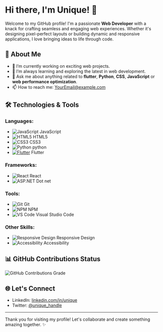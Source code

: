 # Hi there, I'm Unique! 👋

Welcome to my GitHub profile! I'm a passionate **Web Developer** with a knack for crafting seamless and engaging web experiences. Whether it's designing pixel-perfect layouts or building dynamic and responsive applications, I love bringing ideas to life through code.

## 🚀 About Me
- 🔭 I’m currently working on exciting web projects.
- 🌱 I’m always learning and exploring the latest in web development.
- 💬 Ask me about anything related to **flutter**, **Python**, **CSS**, **JavaScript** or **web performance optimization**.
- 📫 How to reach me: [YourEmail@example.com](mailto:YourEmail@example.com)

## 🛠️ Technologies & Tools
### Languages:
- ![JavaScript](https://img.shields.io/badge/JavaScript-F7DF1E?style=flat-square&logo=javascript&logoColor=black) JavaScript
- ![HTML5](https://img.shields.io/badge/HTML5-E34F26?style=flat-square&logo=html5&logoColor=white) HTML5
- ![CSS3](https://img.shields.io/badge/CSS3-1572B6?style=flat-square&logo=css3&logoColor=white) CSS3
- ![Python](https://img.shields.io/badge/Python-14354C?style=flat-square&logo=python&logoColor=white) python
- [![Flutter](https://img.shields.io/badge/Flutter-02569B?style=flat-square&logo=flutter&logoColor=white)](https://flutter.dev) Flutter


### Frameworks:
- ![React](https://img.shields.io/badge/React-61DAFB?style=flat-square&logo=react&logoColor=black) React
- ![ASP.NET](https://img.shields.io/badge/ASP.NET-512BD4?style=flat-square&logo=dotnet&logoColor=white) Dot net

### Tools:
- ![Git](https://img.shields.io/badge/Git-F05032?style=flat-square&logo=git&logoColor=white) Git
- ![NPM](https://img.shields.io/badge/NPM-CB3837?style=flat-square&logo=npm&logoColor=white) NPM
- ![VS Code](https://img.shields.io/badge/VS%20Code-007ACC?style=flat-square&logo=visual-studio-code&logoColor=white) Visual Studio Code

### Other Skills:
- ![Responsive Design](https://img.shields.io/badge/Responsive%20Design-00D1B2?style=flat-square&logo=css3&logoColor=white) Responsive Design
- ![Accessibility](https://img.shields.io/badge/Accessibility-3E863D?style=flat-square&logo=accessible-icon&logoColor=white) Accessibility

## 📊 GitHub Contributions Status
![GitHub Contributions Grade](https://github-readme-stats.vercel.app/api?username=UniqueShilpakar&show_icons=true&theme=radical)

## 🌐 Let's Connect
- LinkedIn: [linkedin.com/in/unique](https://www.linkedin.com/in/unique-shilpakar-545b43281)
- Twitter: [@unique_handle](https://twitter.com/unique_handle)

---

Thank you for visiting my profile! Let's collaborate and create something amazing together. ✨
